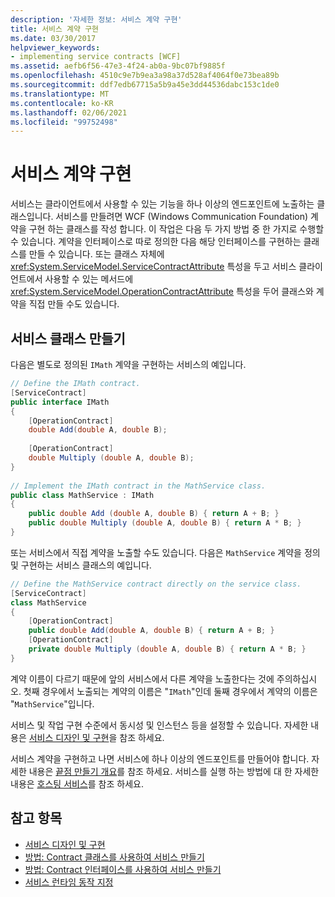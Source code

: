 ```yaml
---
description: '자세한 정보: 서비스 계약 구현'
title: 서비스 계약 구현
ms.date: 03/30/2017
helpviewer_keywords:
- implementing service contracts [WCF]
ms.assetid: aefb6f56-47e3-4f24-ab0a-9bc07bf9885f
ms.openlocfilehash: 4510c9e7b9ea3a98a37d528af4064f0e73bea89b
ms.sourcegitcommit: ddf7edb67715a5b9a45e3dd44536dabc153c1de0
ms.translationtype: MT
ms.contentlocale: ko-KR
ms.lasthandoff: 02/06/2021
ms.locfileid: "99752498"
---
```

# <a name="implementing-service-contracts"></a>서비스 계약 구현

서비스는 클라이언트에서 사용할 수 있는 기능을 하나 이상의 엔드포인트에 노출하는 클래스입니다. 서비스를 만들려면 WCF (Windows Communication Foundation) 계약을 구현 하는 클래스를 작성 합니다. 이 작업은 다음 두 가지 방법 중 한 가지로 수행할 수 있습니다. 계약을 인터페이스로 따로 정의한 다음 해당 인터페이스를 구현하는 클래스를 만들 수 있습니다. 또는 클래스 자체에 <xref:System.ServiceModel.ServiceContractAttribute> 특성을 두고 서비스 클라이언트에서 사용할 수 있는 메서드에 <xref:System.ServiceModel.OperationContractAttribute> 특성을 두어 클래스와 계약을 직접 만들 수도 있습니다.  
  
## <a name="creating-a-service-class"></a>서비스 클래스 만들기  

 다음은 별도로 정의된 `IMath` 계약을 구현하는 서비스의 예입니다.  
  
```csharp  
// Define the IMath contract.  
[ServiceContract]  
public interface IMath  
{  
    [OperationContract]
    double Add(double A, double B);  
  
    [OperationContract]  
    double Multiply (double A, double B);  
}  
  
// Implement the IMath contract in the MathService class.  
public class MathService : IMath  
{  
    public double Add (double A, double B) { return A + B; }  
    public double Multiply (double A, double B) { return A * B; }  
}  
```  
  
 또는 서비스에서 직접 계약을 노출할 수도 있습니다. 다음은 `MathService` 계약을 정의 및 구현하는 서비스 클래스의 예입니다.  
  
```csharp  
// Define the MathService contract directly on the service class.  
[ServiceContract]  
class MathService  
{  
    [OperationContract]  
    public double Add(double A, double B) { return A + B; }  
    [OperationContract]  
    private double Multiply (double A, double B) { return A * B; }  
}  
```  
  
 계약 이름이 다르기 때문에 앞의 서비스에서 다른 계약을 노출한다는 것에 주의하십시오. 첫째 경우에서 노출되는 계약의 이름은 "`IMath`"인데 둘째 경우에서 계약의 이름은 "`MathService`"입니다.  
  
 서비스 및 작업 구현 수준에서 동시성 및 인스턴스 등을 설정할 수 있습니다. 자세한 내용은 [서비스 디자인 및 구현](designing-and-implementing-services.md)을 참조 하세요.  
  
 서비스 계약을 구현하고 나면 서비스에 하나 이상의 엔드포인트를 만들어야 합니다. 자세한 내용은 [끝점 만들기 개요](endpoint-creation-overview.md)를 참조 하세요. 서비스를 실행 하는 방법에 대 한 자세한 내용은 [호스팅 서비스](hosting-services.md)를 참조 하세요.  
  
## <a name="see-also"></a>참고 항목

- [서비스 디자인 및 구현](designing-and-implementing-services.md)
- [방법: Contract 클래스를 사용하여 서비스 만들기](./feature-details/how-to-create-a-wcf-contract-with-a-class.md)
- [방법: Contract 인터페이스를 사용하여 서비스 만들기](./feature-details/how-to-create-a-service-with-a-contract-interface.md)
- [서비스 런타임 동작 지정](specifying-service-run-time-behavior.md)
